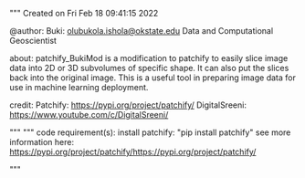 """
Created on Fri Feb 18 09:41:15 2022

@author: 
    Buki: olubukola.ishola@okstate.edu
    Data and Computational Geoscientist

about:
    patchify_BukiMod is a modification to patchify to easily slice image data into 2D or 3D subvolumes of specific shape.
    It can also put the slices back into the original image.
    This is a useful tool in preparing image data for use in machine learning deployment. 
    
credit: 
    Patchify: https://pypi.org/project/patchify/
    DigitalSreeni: https://www.youtube.com/c/DigitalSreeni/
   
"""
"""
code requirement(s):
    install patchify:  "pip install patchify"
    see more information here: https://pypi.org/project/patchify/https://pypi.org/project/patchify/
   
"""
